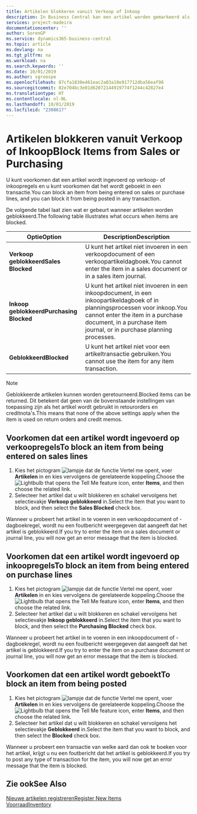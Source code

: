 ```yaml
---
title: Artikelen blokkeren vanuit Verkoop of Inkoop
description: In Business Central kan een artikel worden gemarkeerd als geblokkeerd voor verkoop, geblokkeerd voor inkoop of geblokkeerd voor alle doeleinden.
services: project-madeira
documentationcenter: ''
author: SorenGP
ms.service: dynamics365-business-central
ms.topic: article
ms.devlang: na
ms.tgt_pltfrm: na
ms.workload: na
ms.search.keywords: ''
ms.date: 10/01/2019
ms.author: sgroespe
ms.openlocfilehash: 87cfa1830e461eac2a03a10e917712dba56eaf98
ms.sourcegitcommit: 02e704bc3e01d62072144919774f1244c42827e4
ms.translationtype: HT
ms.contentlocale: nl-NL
ms.lasthandoff: 10/01/2019
ms.locfileid: "2308617"
---
```

# <a name="block-items-from-sales-or-purchasing"></a><span data-ttu-id="e19cc-103">Artikelen blokkeren vanuit Verkoop of Inkoop</span><span class="sxs-lookup"><span data-stu-id="e19cc-103">Block Items from Sales or Purchasing</span></span>
<span data-ttu-id="e19cc-104">U kunt voorkomen dat een artikel wordt ingevoerd op verkoop- of inkoopregels en u kunt voorkomen dat het wordt geboekt in een transactie.</span><span class="sxs-lookup"><span data-stu-id="e19cc-104">You can block an item from being entered on sales or purchase lines, and you can block it from being posted in any transaction.</span></span>  

<span data-ttu-id="e19cc-105">De volgende tabel laat zien wat er gebeurt wanneer artikelen worden geblokkeerd.</span><span class="sxs-lookup"><span data-stu-id="e19cc-105">The following table illustrates what occurs when items are blocked.</span></span>  

|<span data-ttu-id="e19cc-106">Optie</span><span class="sxs-lookup"><span data-stu-id="e19cc-106">Option</span></span>|<span data-ttu-id="e19cc-107">Description</span><span class="sxs-lookup"><span data-stu-id="e19cc-107">Description</span></span>|  
|--------------------|------------|  
|<span data-ttu-id="e19cc-108">**Verkoop geblokkeerd**</span><span class="sxs-lookup"><span data-stu-id="e19cc-108">**Sales Blocked**</span></span>|<span data-ttu-id="e19cc-109">U kunt het artikel niet invoeren in een verkoopdocument of een verkoopartikeldagboek.</span><span class="sxs-lookup"><span data-stu-id="e19cc-109">You cannot enter the item in a sales document or in a sales item journal.</span></span>|  
|<span data-ttu-id="e19cc-110">**Inkoop geblokkeerd**</span><span class="sxs-lookup"><span data-stu-id="e19cc-110">**Purchasing Blocked**</span></span>|<span data-ttu-id="e19cc-111">U kunt het artikel niet invoeren in een inkoopdocument, in een inkoopartikeldagboek of in planningsprocessen voor inkoop.</span><span class="sxs-lookup"><span data-stu-id="e19cc-111">You cannot enter the item in a purchase document, in a purchase item journal, or in purchase planning processes.</span></span>|  
|<span data-ttu-id="e19cc-112">**Geblokkeerd**</span><span class="sxs-lookup"><span data-stu-id="e19cc-112">**Blocked**</span></span>|<span data-ttu-id="e19cc-113">U kunt het artikel niet voor een artikeltransactie gebruiken.</span><span class="sxs-lookup"><span data-stu-id="e19cc-113">You cannot use the item for any item transaction.</span></span>|  

> [!NOTE]
> <span data-ttu-id="e19cc-114">Geblokkeerde artikelen kunnen worden geretourneerd.</span><span class="sxs-lookup"><span data-stu-id="e19cc-114">Blocked items can be returned.</span></span> <span data-ttu-id="e19cc-115">Dit betekent dat geen van de bovenstaande instellingen van toepassing zijn als het artikel wordt gebruikt in retourorders en creditnota's.</span><span class="sxs-lookup"><span data-stu-id="e19cc-115">This means that none of the above settings apply when the item is used on return orders and credit memos.</span></span>

## <a name="to-block-an-item-from-being-entered-on-sales-lines"></a><span data-ttu-id="e19cc-116">Voorkomen dat een artikel wordt ingevoerd op verkoopregels</span><span class="sxs-lookup"><span data-stu-id="e19cc-116">To block an item from being entered on sales lines</span></span>  

1.  <span data-ttu-id="e19cc-117">Kies het pictogram ![lampje dat de functie Vertel me opent](media/ui-search/search_small.png "Vertel me wat u wilt doen"), voer **Artikelen** in en kies vervolgens de gerelateerde koppeling.</span><span class="sxs-lookup"><span data-stu-id="e19cc-117">Choose the ![Lightbulb that opens the Tell Me feature](media/ui-search/search_small.png "Tell me what you want to do") icon, enter **Items**, and then choose the related link.</span></span>  
2.  <span data-ttu-id="e19cc-118">Selecteer het artikel dat u wilt blokkeren en schakel vervolgens het selectievakje **Verkoop geblokkeerd** in.</span><span class="sxs-lookup"><span data-stu-id="e19cc-118">Select the item that you want to block, and then select the **Sales Blocked** check box.</span></span>  

<span data-ttu-id="e19cc-119">Wanneer u probeert het artikel in te voeren in een verkoopdocument of -dagboekregel, wordt nu een foutbericht weergegeven dat aangeeft dat het artikel is geblokkeerd.</span><span class="sxs-lookup"><span data-stu-id="e19cc-119">If you try to enter the item on a sales document or journal line, you will now get an error message that the item is blocked.</span></span>

## <a name="to-block-an-item-from-being-entered-on-purchase-lines"></a><span data-ttu-id="e19cc-120">Voorkomen dat een artikel wordt ingevoerd op inkoopregels</span><span class="sxs-lookup"><span data-stu-id="e19cc-120">To block an item from being entered on purchase lines</span></span>  

1.  <span data-ttu-id="e19cc-121">Kies het pictogram ![lampje dat de functie Vertel me opent](media/ui-search/search_small.png "Vertel me wat u wilt doen"), voer **Artikelen** in en kies vervolgens de gerelateerde koppeling.</span><span class="sxs-lookup"><span data-stu-id="e19cc-121">Choose the ![Lightbulb that opens the Tell Me feature](media/ui-search/search_small.png "Tell me what you want to do") icon, enter **Items**, and then choose the related link.</span></span>  
2.  <span data-ttu-id="e19cc-122">Selecteer het artikel dat u wilt blokkeren en schakel vervolgens het selectievakje **Inkoop geblokkeerd** in.</span><span class="sxs-lookup"><span data-stu-id="e19cc-122">Select the item that you want to block, and then select the **Purchasing Blocked** check box.</span></span>  

<span data-ttu-id="e19cc-123">Wanneer u probeert het artikel in te voeren in een inkoopdocument of -dagboekregel, wordt nu een foutbericht weergegeven dat aangeeft dat het artikel is geblokkeerd.</span><span class="sxs-lookup"><span data-stu-id="e19cc-123">If you try to enter the item on a purchase document or journal line, you will now get an error message that the item is blocked.</span></span>

## <a name="to-block-an-item-from-being-posted"></a><span data-ttu-id="e19cc-124">Voorkomen dat een artikel wordt geboekt</span><span class="sxs-lookup"><span data-stu-id="e19cc-124">To block an item from being posted</span></span>
1. <span data-ttu-id="e19cc-125">Kies het pictogram ![lampje dat de functie Vertel me opent](media/ui-search/search_small.png "Vertel me wat u wilt doen"), voer **Artikelen** in en kies vervolgens de gerelateerde koppeling.</span><span class="sxs-lookup"><span data-stu-id="e19cc-125">Choose the ![Lightbulb that opens the Tell Me feature](media/ui-search/search_small.png "Tell me what you want to do") icon, enter **Items**, and then choose the related link.</span></span>
2. <span data-ttu-id="e19cc-126">Selecteer het artikel dat u wilt blokkeren en schakel vervolgens het selectievakje **Geblokkeerd** in.</span><span class="sxs-lookup"><span data-stu-id="e19cc-126">Select the item that you want to block, and then select the **Blocked** check box.</span></span>

<span data-ttu-id="e19cc-127">Wanneer u probeert een transactie van welke aard dan ook te boeken voor het artikel, krijgt u nu een foutbericht dat het artikel is geblokkeerd.</span><span class="sxs-lookup"><span data-stu-id="e19cc-127">If you try to post any type of transaction for the item, you will now get an error message that the item is blocked.</span></span>

## <a name="see-also"></a><span data-ttu-id="e19cc-128">Zie ook</span><span class="sxs-lookup"><span data-stu-id="e19cc-128">See Also</span></span>  
[<span data-ttu-id="e19cc-129">Nieuwe artikelen registreren</span><span class="sxs-lookup"><span data-stu-id="e19cc-129">Register New Items</span></span>](inventory-how-register-new-items.md)  
[<span data-ttu-id="e19cc-130">Voorraad</span><span class="sxs-lookup"><span data-stu-id="e19cc-130">Inventory</span></span>](inventory-manage-inventory.md)  
